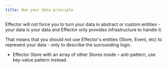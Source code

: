 ```yaml
---
title: Own your data principle
---
```


Effector will not force you to turn your data in abstract or custom entities - your data is your data and Effector only provides infrastructure to handle it.

That means that you should not use Effector's entities (Store, Event, etc) to represent your data - only to describe the surrounding logic.

- Effector Store with an array of other Stores inside – anti-pattern, use key-value pattern instead.
